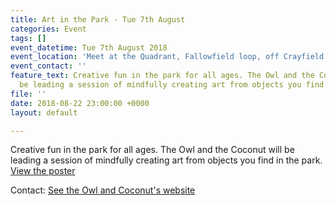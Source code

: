 ```yaml
---
title: Art in the Park - Tue 7th August
categories: Event
tags: []
event_datetime: Tue 7th August 2018
event_location: 'Meet at the Quadrant, Fallowfield loop, off Crayfield Road '
event_contact: ''
feature_text: Creative fun in the park for all ages. The Owl and the Coconut will
  be leading a session of mindfully creating art from objects you find in the park.
file: ''
date: 2018-08-22 23:00:00 +0000
layout: default

---
```

Creative fun in the park for all ages. The Owl and the Coconut will be leading a session of mindfully creating art from objects you find in the park. [View the poster](http://highfieldcountrypark.org.uk/hfcp-new-website/news-and-events.html#art-park-2018)

Contact: [See the Owl and Coconut's website](https://theowlandthecoconut.com/contact/)
